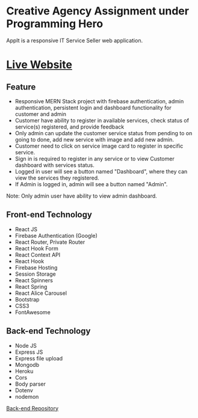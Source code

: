 # Creative Agency Assignment under Programming Hero 

AppIt is a responsive IT Service Seller web application.

# [Live Website](https://creative-agency-assignme-41578.web.app/)

## Feature

- Responsive MERN Stack project with firebase authentication, admin authentication, persistent login and dashboard functionality for customer and admin
- Customer have ability to register in available services, check status of service(s) registered, and provide feedback
- Only admin can update the customer service status from pending to on going to done, add new service with image and add new admin.
- Customer need to click on service image card to register in specific service.
- Sign in is required to register in any service or to view Customer dashboard with services status.
- Logged in user will see a button named "Dashboard", where they can view the services they registered.
- If Admin is logged in, admin will see a button named "Admin".

Note: Only admin user have ability to view admin dashboard.

## Front-end Technology

- React JS
- Firebase Authentication (Google)
- React Router, Private Router
- React Hook Form
- React Context API
- React Hook
- Firebase Hosting
- Session Storage
- React Spinners
- React Spring
- React Alice Carousel
- Bootstrap
- CSS3
- FontAwesome

## Back-end Technology

- Node JS
- Express JS
- Express file upload
- Mongodb
- Heroku
- Cors
- Body parser
- Dotenv
- nodemon

[Back-end Repository](https://github.com/Porgramming-Hero-web-course/complete-website-server-avijitsaha01)

